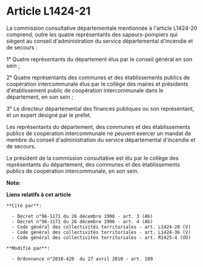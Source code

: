# Article L1424-21

La commission consultative départementale mentionnée à l'article L1424-20 comprend, outre les quatre représentants des
sapeurs-pompiers qui siègent au conseil d'administration du service départemental d'incendie et de secours : 

1° Quatre représentants du département élus par le conseil général en son sein ; 

2° Quatre représentants des communes et des établissements publics de coopération intercommunale élus par le collège des
maires et présidents d'établissement public de coopération intercommunale dans le département, en son sein ; 

3° Le directeur départemental des finances publiques ou son représentant, et un expert désigné par le préfet. 

Les représentants du département, des communes et des établissements publics de coopération intercommunale ne peuvent exercer
un mandat de membre du conseil d'administration du service départemental d'incendie et de secours. 

Le président de la commission consultative est élu par le collège des représentants du département, des communes et des
établissements publics de coopération intercommunale, en son sein.

**Nota:**



**Liens relatifs à cet article**

	**Cité par**:

	  - Décret n°96-1171 du 26 décembre 1996 - art. 3 (Ab)
	  - Décret n°96-1171 du 26 décembre 1996 - art. 4 (Ab)
	  - Code général des collectivités territoriales - art. L1424-20 (V)
	  - Code général des collectivités territoriales - art. L1424-36 (V)
	  - Code général des collectivités territoriales - art. R1425-4 (VD)

	**Modifié par**:

	  - Ordonnance n°2010-420  du 27 avril 2010 - art. 109
